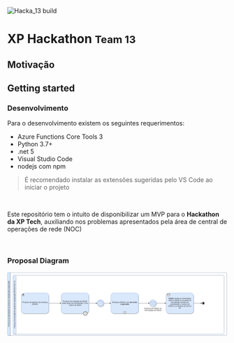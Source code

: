 ![Hacka_13 build](https://github.com/XP-Tech-Hackathon/xp-hackathon-team-13/workflows/Deplpy%20Hacka13%20Api/badge.svg)

# XP Hackathon <small>Team 13</small>
## Motivação
## Getting started
### Desenvolvimento
Para o desenvolvimento existem os seguintes requerimentos:
- Azure Functions Core Tools 3
- Python 3.7+ 
- .net 5
- Visual Studio Code
- nodejs com npm

>É recomendado instalar as extensões sugeridas pelo VS Code ao iniciar o projeto

<br>

Este repositório tem o intuito de disponibilizar um MVP para o <b>Hackathon da XP Tech</b>, auxiliando nos problemas apresentados pela área de central de operações de rede (NOC)

<br>

### Proposal Diagram

<img src="https://github.com/XP-Tech-Hackathon/xp-hackathon-team-13/blob/main/Diagram/TechDay.png" alt="drawing" width="1000"/>
